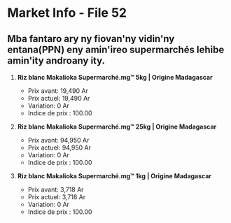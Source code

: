 # Market Info - File 52

## Mba fantaro ary ny fiovan'ny vidin'ny entana(PPN) eny amin'ireo supermarchés lehibe amin'ity androany ity.

1. **Riz blanc Makalioka Supermarché.mg™ 5kg | Origine Madagascar**
   - Prix avant: 19,490 Ar
   - Prix actuel: 19,490 Ar
   - Variation: 0 Ar
   - Indice de prix : 100.00

2. **Riz blanc Makalioka Supermarché.mg™ 25kg | Origine Madagascar**
   - Prix avant: 94,950 Ar
   - Prix actuel: 94,950 Ar
   - Variation: 0 Ar
   - Indice de prix : 100.00

3. **Riz blanc Makalioka Supermarché.mg™ 1kg | Origine Madagascar**
   - Prix avant: 3,718 Ar
   - Prix actuel: 3,718 Ar
   - Variation: 0 Ar
   - Indice de prix : 100.00

